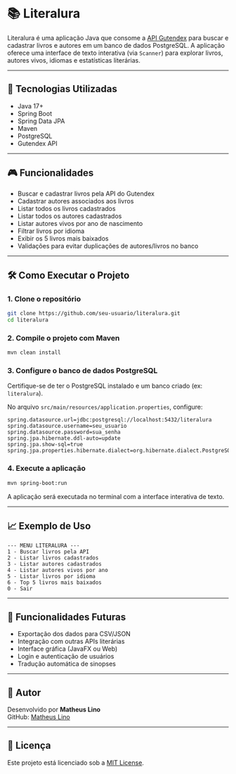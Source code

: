 # 📚 Literalura

Literalura é uma aplicação Java que consome a [API Gutendex](https://gutendex.com/) para buscar e cadastrar livros e autores em um banco de dados PostgreSQL. A aplicação oferece uma interface de texto interativa (via `Scanner`) para explorar livros, autores vivos, idiomas e estatísticas literárias.

---

## 🚀 Tecnologias Utilizadas

- Java 17+
- Spring Boot
- Spring Data JPA
- Maven
- PostgreSQL
- Gutendex API

---

## 🎮 Funcionalidades

- Buscar e cadastrar livros pela API do Gutendex  
- Cadastrar autores associados aos livros  
- Listar todos os livros cadastrados  
- Listar todos os autores cadastrados  
- Listar autores vivos por ano de nascimento  
- Filtrar livros por idioma  
- Exibir os 5 livros mais baixados  
- Validações para evitar duplicações de autores/livros no banco  

---

## 🛠️ Como Executar o Projeto

### 1. Clone o repositório

```bash
git clone https://github.com/seu-usuario/literalura.git
cd literalura
```

### 2. Compile o projeto com Maven

```bash
mvn clean install
```

### 3. Configure o banco de dados PostgreSQL

Certifique-se de ter o PostgreSQL instalado e um banco criado (ex: `literalura`).

No arquivo `src/main/resources/application.properties`, configure:

```properties
spring.datasource.url=jdbc:postgresql://localhost:5432/literalura
spring.datasource.username=seu_usuario
spring.datasource.password=sua_senha
spring.jpa.hibernate.ddl-auto=update
spring.jpa.show-sql=true
spring.jpa.properties.hibernate.dialect=org.hibernate.dialect.PostgreSQLDialect
```

### 4. Execute a aplicação

```bash
mvn spring-boot:run
```

A aplicação será executada no terminal com a interface interativa de texto.

---

## 📈 Exemplo de Uso

```text
--- MENU LITERALURA ---
1 - Buscar livros pela API
2 - Listar livros cadastrados
3 - Listar autores cadastrados
4 - Listar autores vivos por ano
5 - Listar livros por idioma
6 - Top 5 livros mais baixados
0 - Sair
```

---

## 🌱 Funcionalidades Futuras

- Exportação dos dados para CSV/JSON  
- Integração com outras APIs literárias  
- Interface gráfica (JavaFX ou Web)  
- Login e autenticação de usuários  
- Tradução automática de sinopses  

---

## 👤 Autor

Desenvolvido por **Matheus Lino**  
GitHub: [Matheus Lino](https://github.com/matheuslino)

---

## 📄 Licença

Este projeto está licenciado sob a [MIT License](LICENSE).
